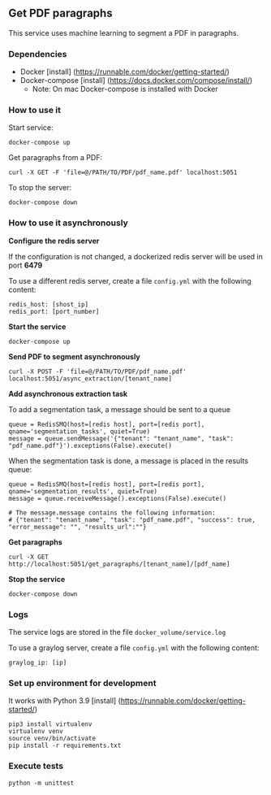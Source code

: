 ## Get PDF paragraphs

This service uses machine learning to segment a PDF in paragraphs.

### Dependencies

* Docker [install] (https://runnable.com/docker/getting-started/)
* Docker-compose [install] (https://docs.docker.com/compose/install/)
    * Note: On mac Docker-compose is installed with Docker


### How to use it

Start service:

    docker-compose up

Get paragraphs from a PDF:

    curl -X GET -F 'file=@/PATH/TO/PDF/pdf_name.pdf' localhost:5051

To stop the server:

    docker-compose down

### How to use it asynchronously

<b>Configure the redis server</b>

If the configuration is not changed, a dockerized redis server will be used in port <b>6479</b>

To use a different redis server, create a file `config.yml` with the following content:

    redis_host: [shost_ip]
    redis_port: [port_number]

<b>Start the service</b>

    docker-compose up

<b>Send PDF to segment asynchronously</b>

    curl -X POST -F 'file=@/PATH/TO/PDF/pdf_name.pdf' localhost:5051/async_extraction/[tenant_name]

<b>Add asynchronous extraction task</b>

To add a segmentation task, a message should be sent to a queue

    queue = RedisSMQ(host=[redis host], port=[redis port], qname='segmentation_tasks', quiet=True)
    message = queue.sendMessage('{"tenant": "tenant_name", "task": "pdf_name.pdf"}').exceptions(False).execute()

When the segmentation task is done, a message is placed in the results queue:

    queue = RedisSMQ(host=[redis host], port=[redis port], qname='segmentation_results', quiet=True)
    message = queue.receiveMessage().exceptions(False).execute()

    # The message.message contains the following information:
    # {"tenant": "tenant_name", "task": "pdf_name.pdf", "success": true, "error_message": "", "results_url":""}

<b>Get paragraphs</b>

    curl -X GET http://localhost:5051/get_paragraphs/[tenant_name]/[pdf_name]

<b>Stop the service</b>

    docker-compose down

### Logs

The service logs are stored in the file `docker_volume/service.log`

To use a graylog server, create a file `config.yml` with the following content:

    graylog_ip: [ip]

### Set up environment for development

It works with Python 3.9 [install] (https://runnable.com/docker/getting-started/)

    pip3 install virtualenv
    virtualenv venv
    source venv/bin/activate
    pip install -r requirements.txt
    
### Execute tests

    python -m unittest